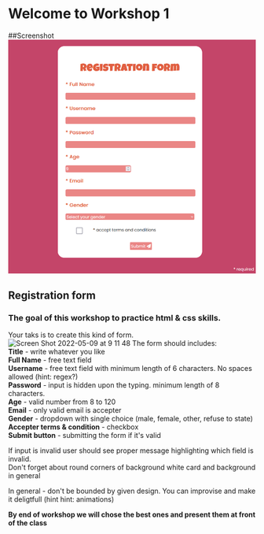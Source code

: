 # Welcome to Workshop 1
##Screenshot
![screenshot](https://github.com/Stavush/workshop-1/blob/main/assets/img.png?raw=true)

## Registration form
### The goal of this workshop to practice html & css skills. 
Your taks is to create this kind of form. 
<img width="1368" alt="Screen Shot 2022-05-09 at 9 11 48" src="https://user-images.githubusercontent.com/5300254/167350688-35a7bb2d-ae3a-4c09-b53f-00886e618901.png">
The form should includes: <br />
**Title** - write whatever you like<br />
**Full Name** - free text field<br />
**Username** - free text field with minimum length of 6 characters. No spaces allowed (hint: regex?)<br />
**Password** - input is hidden upon the typing. minimum length of 8 characters. <br />
**Age** - valid number from 8 to 120<br />
**Email** - only valid email is accepter<br />
**Gender** - dropdown with single choice (male, female, other, refuse to state)<br />
**Accepter terms & condition**  - checkbox<br />
**Submit button** - submitting the form if it's valid<br />

If input is invalid user should see proper message highlighting which field is invalid.<br />
Don't forget about round corners of background white card and background in general<br />

In general - don't be bounded by given design. You can improvise and make it deligtfull (hint hint: animations)

**By end of workshop we will chose the best ones and present them at front of the class**
